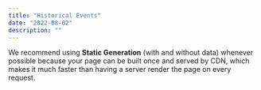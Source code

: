 ```yaml
---
title: "Historical Events"
date: "2022-08-02"
description: ""
---
```


We recommend using **Static Generation** (with and without data) whenever possible because your page can be built once and served by CDN, which makes it much faster than having a server render the page on every request.
